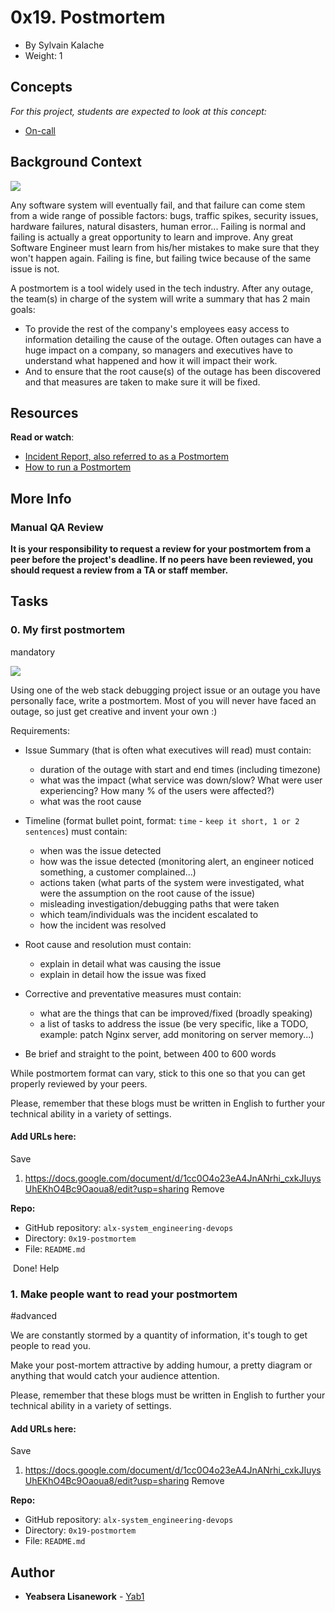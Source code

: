 0x19. Postmortem
================

-   By Sylvain Kalache
-   Weight: 1

Concepts
--------

*For this project, students are expected to look at this concept:*

-   [On-call](https://alx-intranet.hbtn.io/concepts/39)

Background Context
------------------

[![](https://s3.amazonaws.com/intranet-projects-files/holbertonschool-sysadmin_devops/294/tWUPWmR.png)](https://youtu.be/rp5cVMNmbro)[](http://savefrom.net/?url=https%3A%2F%2Fyoutu.be%2Frp5cVMNmbro&utm_source=userjs-chrome&utm_medium=extensions&utm_campaign=link_modifier "Obtenir un lien direct")

Any software system will eventually fail, and that failure can come stem from a wide range of possible factors: bugs, traffic spikes, security issues, hardware failures, natural disasters, human error... Failing is normal and failing is actually a great opportunity to learn and improve. Any great Software Engineer must learn from his/her mistakes to make sure that they won't happen again. Failing is fine, but failing twice because of the same issue is not.

A postmortem is a tool widely used in the tech industry. After any outage, the team(s) in charge of the system will write a summary that has 2 main goals:

-   To provide the rest of the company's employees easy access to information detailing the cause of the outage. Often outages can have a huge impact on a company, so managers and executives have to understand what happened and how it will impact their work.
-   And to ensure that the root cause(s) of the outage has been discovered and that measures are taken to make sure it will be fixed.

Resources
---------

**Read or watch**:

-   [Incident Report, also referred to as a Postmortem](https://alx-intranet.hbtn.io/rltoken/vkEjk-M6yBWW-wyB-7-I9Q "Incident Report, also referred to as a Postmortem")
-   [How to run a Postmortem](https://alx-intranet.hbtn.io/rltoken/pzE_VO7Bfe49K_MhkOyzdQ "How to run a Postmortem")

More Info
---------

### Manual QA Review

**It is your responsibility to request a review for your postmortem from a peer before the project's deadline. If no peers have been reviewed, you should request a review from a TA or staff member.**

Tasks
-----

### 0\. My first postmortem

mandatory

[![](https://s3.amazonaws.com/intranet-projects-files/holbertonschool-sysadmin_devops/294/pQ9YzVY.gif)](https://twitter.com/devopsreact/status/834887829486399488)

Using one of the web stack debugging project issue or an outage you have personally face, write a postmortem. Most of you will never have faced an outage, so just get creative and invent your own :)

Requirements:

-   Issue Summary (that is often what executives will read) must contain:
    -   duration of the outage with start and end times (including timezone)
    -   what was the impact (what service was down/slow? What were user experiencing? How many % of the users were affected?)
    -   what was the root cause
-   Timeline (format bullet point, format: `time` - `keep it short, 1 or 2 sentences`) must contain:

    -   when was the issue detected
    -   how was the issue detected (monitoring alert, an engineer noticed something, a customer complained...)
    -   actions taken (what parts of the system were investigated, what were the assumption on the root cause of the issue)
    -   misleading investigation/debugging paths that were taken
    -   which team/individuals was the incident escalated to
    -   how the incident was resolved
-   Root cause and resolution must contain:

    -   explain in detail what was causing the issue
    -   explain in detail how the issue was fixed
-   Corrective and preventative measures must contain:

    -   what are the things that can be improved/fixed (broadly speaking)
    -   a list of tasks to address the issue (be very specific, like a TODO, example: patch Nginx server, add monitoring on server memory...)
-   Be brief and straight to the point, between 400 to 600 words

While postmortem format can vary, stick to this one so that you can get properly reviewed by your peers.

Please, remember that these blogs must be written in English to further your technical ability in a variety of settings.

#### Add URLs here:

Save

1.  <https://docs.google.com/document/d/1cc0O4o23eA4JnANrhi_cxkJIuysUhEKhO4Bc9Oaoua8/edit?usp=sharing> Remove

**Repo:**

-   GitHub repository: `alx-system_engineering-devops`
-   Directory: `0x19-postmortem`
-   File: `README.md`

 Done! Help

### 1\. Make people want to read your postmortem

#advanced

We are constantly stormed by a quantity of information, it's tough to get people to read you.

Make your post-mortem attractive by adding humour, a pretty diagram or anything that would catch your audience attention.

Please, remember that these blogs must be written in English to further your technical ability in a variety of settings.

#### Add URLs here:

Save

1.  <https://docs.google.com/document/d/1cc0O4o23eA4JnANrhi_cxkJIuysUhEKhO4Bc9Oaoua8/edit?usp=sharing> Remove

**Repo:**

-   GitHub repository: `alx-system_engineering-devops`
-   Directory: `0x19-postmortem`
-   File: `README.md`

## Author
* **Yeabsera Lisanework** - [Yab1](https://github.com/Yab1)
